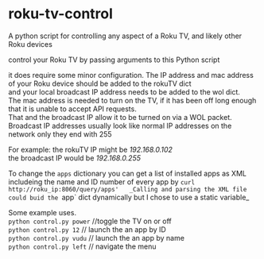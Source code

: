 # roku-tv-control
A python script for controlling any aspect of a Roku TV, and likely other Roku devices

control your Roku TV by passing arguments to this Python script

it does require some minor configuration.  The IP address and mac address of your Roku device should be added to the rokuTV dict  
and your local broadcast IP address needs to be added to the wol dict.  
The mac address is needed to turn on the TV, if it has been off long enough that it is unable to accept API requests.  
That and the broadcast IP allow it to be turned on via a WOL packet.  
Broadcast IP addresses usually look like normal IP addresses on the network only they end with 255  
  
For example:
the rokuTV IP might be *192.168.0.102*  
the broadcast IP would be *192.168.0.255*  


To change the `apps` dictionary you can get a list of installed apps as XML includeing the name and ID number of every app by
`curl http://roku_ip:8060/query/apps'  
 _Calling and parsing the XML file could buid the `app` dict dynamically but I chose to use a static variable_
  
Some example uses.  
`python control.py power` //toggle the TV on or off  
`python control.py 12` // launch the an app by ID  
`python control.py vudu` // launch the an app by name  
`python control.py left` // navigate the menu
